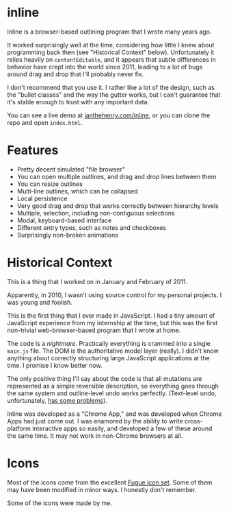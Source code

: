 # inline

Inline is a browser-based outlining program that I wrote many years ago.

It worked surprisingly well at the time, considering how little I knew about programming back then (see "Historical Context" below). Unfortunately it relies heavily on `contentEditable`, and it appears that subtle differences in behavior have crept into the world since 2011, leading to a lot of bugs around drag and drop that I'll probably never fix.

I don't recommend that you use it. I rather like a lot of the design, such as the "bullet classes" and the way the gutter works, but I can't guarantee that it's stable enough to trust with any important data.

You can see a live demo at [ianthehenry.com/inline](https://ianthehenry.com/inline), or you can clone the repo and open `index.html`.

# Features

- Pretty decent simulated "file browser"
- You can open multiple outlines, and drag and drop lines between them
- You can resize outlines
- Multi-line outlines, which can be collapsed
- Local persistence
- Very good drag and drop that works correctly between hierarchy levels
- Multiple, selection, including non-contiguous selections
- Modal, keyboard-based interface
- Different entry types, such as notes and checkboxes
- Surprisingly non-broken animations

# Historical Context

This is a thing that I worked on in January and February of 2011.

Apparently, in 2010, I wasn't using source control for my personal projects. I was young and foolish.

This is the first thing that I ever made in JavaScript. I had a tiny amount of JavaScript experience from my internship at the time, but this was the first non-trivial web-browser-based program that I wrote at home.

The code is a *nightmare*. Practically everything is crammed into a single `main.js` file. The DOM is the authoritative model layer (really). I didn't know anything about correctly structuring large JavaScript applications at the time. I promise I know better now.

The only positive thing I'll say about the code is that all mutations are represented as a simple reversible description, so everything goes through the same system and outline-level undo works perfectly. (Text-level undo, unfortunately, [has some problems](http://stackoverflow.com/questions/5086693)).

Inline was developed as a "Chrome App," and was developed when Chrome Apps had just come out. I was enamored by the ability to write cross-platform interactive apps so easily, and developed a few of these around the same time. It may not work in non-Chrome browsers at all.

# Icons

Most of the icons come from the excellent [Fugue icon set](http://p.yusukekamiyamane.com/). Some of them may have been modified in minor ways. I honestly don't remember.

Some of the icons were made by me.
